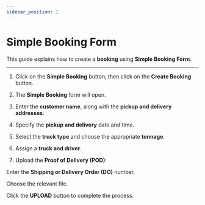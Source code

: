 ```yaml
---
sidebar_position: 1
---
```

# Simple Booking Form

This guide explains how to create a  **booking** using **Simple Booking Form**.

---
1. Click on the **Simple Booking** button, then click on the **Create Booking** button.

2. The **Simple Booking** form will open.

3. Enter the **customer name**, along with the **pickup and delivery addresses**.

4. Specify the **pickup and delivery** date and time.

5. Select the **truck type** and choose the appropriate **tonnage**.

6. Assign a **truck and driver**.

7. Upload the **Proof of Delivery (POD)**:

Enter the **Shipping or Delivery Order (DO)** number.

Choose the relevant file.

Click the **UPLOAD** button to complete the process.